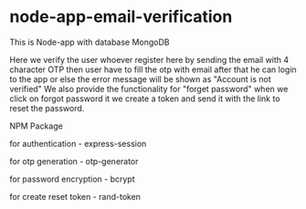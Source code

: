 # node-app-email-verification
This is Node-app with database MongoDB

Here we verify the user whoever register here by sending the email with 4 character OTP
then user have to fill the otp with email after that he can login to the app
or else the error message will be shown as "Account is not verified"
We also provide the functionality for "forget password" 
when we click on forgot password it we create a token and send it with 
the link to reset the password.

NPM Package

for authentication - express-session

for otp generation - otp-generator

for password encryption - bcrypt

for create reset token - rand-token
